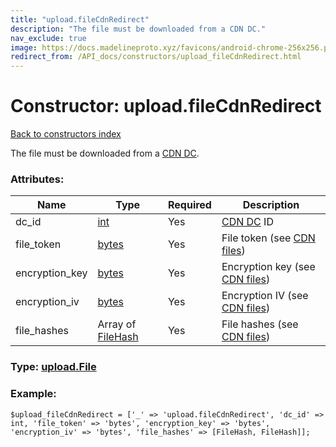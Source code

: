 ```yaml
---
title: "upload.fileCdnRedirect"
description: "The file must be downloaded from a CDN DC."
nav_exclude: true
image: https://docs.madelineproto.xyz/favicons/android-chrome-256x256.png
redirect_from: /API_docs/constructors/upload_fileCdnRedirect.html
---
```

# Constructor: upload.fileCdnRedirect  
[Back to constructors index](/API_docs/constructors/index.html)



The file must be downloaded from a [CDN DC](https://core.telegram.org/cdn).

### Attributes:

| Name     |    Type       | Required | Description |
|----------|---------------|----------|-------------|
|dc\_id|[int](/API_docs/types/int.html) | Yes|[CDN DC](https://core.telegram.org/cdn) ID|
|file\_token|[bytes](/API_docs/types/bytes.html) | Yes|File token (see [CDN files](https://core.telegram.org/cdn))|
|encryption\_key|[bytes](/API_docs/types/bytes.html) | Yes|Encryption key (see [CDN files](https://core.telegram.org/cdn))|
|encryption\_iv|[bytes](/API_docs/types/bytes.html) | Yes|Encryption IV (see [CDN files](https://core.telegram.org/cdn))|
|file\_hashes|Array of [FileHash](/API_docs/types/FileHash.html) | Yes|File hashes (see [CDN files](https://core.telegram.org/cdn))|



### Type: [upload.File](/API_docs/types/upload.File.html)


### Example:

```
$upload_fileCdnRedirect = ['_' => 'upload.fileCdnRedirect', 'dc_id' => int, 'file_token' => 'bytes', 'encryption_key' => 'bytes', 'encryption_iv' => 'bytes', 'file_hashes' => [FileHash, FileHash]];
```  
